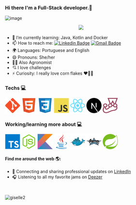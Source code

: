 

### Hi there I'm a Full-Stack developer.👋

![image](https://user-images.githubusercontent.com/55036173/115146017-2a617500-a02b-11eb-9110-c1dbec610ba8.png)


<p align="center">
  <img src="https://user-images.githubusercontent.com/55036173/115146444-ed967d80-a02c-11eb-98b5-d9324a3e1061.png"  width="500"/>
</p>

 
- 🌱 I’m currently learning: Java, Kotlin and Docker
- 📫 How to reach me: [![Linkedin Badge](https://img.shields.io/badge/-LinkedIn-blue?style=flat-square&logo=Linkedin&logoColor=white&link=https://www.linkedin.com/in/gisellenrosa/)](https://www.linkedin.com/in/gisellenrosa/)
   [![Gmail Badge](https://img.shields.io/badge/-Gmail-c14438?style=flat-square&logo=Gmail&logoColor=white&link=mailto:gisellenrosa@gmail.com)](mailto:gisellenrosa@gmail.com/)
-  🌍 Languages: Portuguese and English
- 😄 Pronouns: She/her
-  👩‍🎓 Also Agronomist
-  💘 I love challenges
- ⚡ Curiosity: I really love corn flakes ❤🥣🌾


### Techs 💻  
<p>
<img src="https://raw.githubusercontent.com/devicons/devicon/2809b567852a4648062a2d3e7c1c531367458c0b/icons/git/git-original.svg" alt="git" width="50" />
<img src="https://raw.githubusercontent.com/devicons/devicon/2809b567852a4648062a2d3e7c1c531367458c0b/icons/html5/html5-original.svg" alt="html" width="50" />
<img src="https://raw.githubusercontent.com/devicons/devicon/2809b567852a4648062a2d3e7c1c531367458c0b/icons/css3/css3-original.svg" alt="css" width="50" />
<img src="https://raw.githubusercontent.com/devicons/devicon/2809b567852a4648062a2d3e7c1c531367458c0b/icons/javascript/javascript-original.svg" alt="javascript" width="50" />
<img src="https://raw.githubusercontent.com/devicons/devicon/2809b567852a4648062a2d3e7c1c531367458c0b/icons/react/react-original.svg" alt="react" width="50" /> 
<img src="https://raw.githubusercontent.com/devicons/devicon/2ae2a900d2f041da66e950e4d48052658d850630/icons/nextjs/nextjs-original.svg" alt="nextjs" width="50" />
<img src="https://raw.githubusercontent.com/devicons/devicon/2ae2a900d2f041da66e950e4d48052658d850630/icons/jest/jest-plain.svg" alt="jest" width="50" />




</p>

### Working/learning more about 💻  
<p>
<img src="https://raw.githubusercontent.com/devicons/devicon/2809b567852a4648062a2d3e7c1c531367458c0b/icons/typescript/typescript-original.svg" alt="typescript" width="50" />
<img src="https://raw.githubusercontent.com/devicons/devicon/2809b567852a4648062a2d3e7c1c531367458c0b/icons/nodejs/nodejs-original.svg" alt="nodejs" width="50" />
<img src="https://raw.githubusercontent.com/devicons/devicon/2ae2a900d2f041da66e950e4d48052658d850630/icons/kotlin/kotlin-original.svg" alt="kotlin" width="50"/>
<img src="https://raw.githubusercontent.com/devicons/devicon/2ae2a900d2f041da66e950e4d48052658d850630/icons/java/java-original.svg" alt="java" width="50"/>
<img src="https://raw.githubusercontent.com/devicons/devicon/2ae2a900d2f041da66e950e4d48052658d850630/icons/docker/docker-original.svg" alt="docker" width="50"/>
<img src="https://raw.githubusercontent.com/devicons/devicon/2ae2a900d2f041da66e950e4d48052658d850630/icons/groovy/groovy-original.svg" alt="groovy" width="50"/>
<img src="https://raw.githubusercontent.com/devicons/devicon/2ae2a900d2f041da66e950e4d48052658d850630/icons/spring/spring-original.svg" alt="groovy" width="50"/>


</p>

#### Find me around the web 🌎:
- 💼 Connecting and sharing professional updates on <a href="https://www.linkedin.com/in/GisellenRosa/">LinkedIn</a>
- 🎧 Listening to all my favorite jams on <a href="https://www.deezer.com/br/profile/2705224682/playlists">Deezer</a>
<br>

![giselle2](https://user-images.githubusercontent.com/55036173/115146025-3c431800-a02b-11eb-8834-05f61569612b.png)





